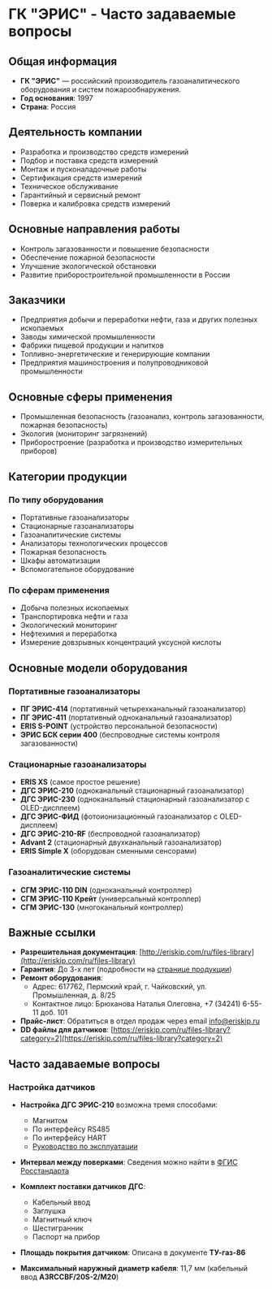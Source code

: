 # ГК "ЭРИС" - Часто задаваемые вопросы

## Общая информация
- **ГК "ЭРИС"** — российский производитель газоаналитического оборудования и систем пожарообнаружения.
- **Год основания**: 1997
- **Страна**: Россия

## Деятельность компании
- Разработка и производство средств измерений
- Подбор и поставка средств измерений
- Монтаж и пусконаладочные работы
- Сертификация средств измерений
- Техническое обслуживание
- Гарантийный и сервисный ремонт
- Поверка и калибровка средств измерений

## Основные направления работы
- Контроль загазованности и повышение безопасности
- Обеспечение пожарной безопасности
- Улучшение экологической обстановки
- Развитие приборостроительной промышленности в России

## Заказчики
- Предприятия добычи и переработки нефти, газа и других полезных ископаемых
- Заводы химической промышленности
- Фабрики пищевой продукции и напитков
- Топливно-энергетические и генерирующие компании
- Предприятия машиностроения и полупроводниковой промышленности

## Основные сферы применения
- Промышленная безопасность (газоанализ, контроль загазованности, пожарная безопасность)
- Экология (мониторинг загрязнений)
- Приборостроение (разработка и производство измерительных приборов)

## Категории продукции
### По типу оборудования
- Портативные газоанализаторы
- Стационарные газоанализаторы
- Газоаналитические системы
- Анализаторы технологических процессов
- Пожарная безопасность
- Шкафы автоматизации
- Вспомогательное оборудование

### По сферам применения
- Добыча полезных ископаемых
- Транспортировка нефти и газа
- Экологический мониторинг
- Нефтехимия и переработка
- Измерение довзрывных концентраций уксусной кислоты

## Основные модели оборудования
### Портативные газоанализаторы
- **ПГ ЭРИС-414** (портативный четырехканальный газоанализатор)
- **ПГ ЭРИС-411** (портативный одноканальный газоанализатор)
- **ERIS S-POINT** (устройство персональной безопасности)
- **ЭРИС БСК серии 400** (беспроводные системы контроля загазованности)

### Стационарные газоанализаторы
- **ERIS XS** (самое простое решение)
- **ДГС ЭРИС-210** (одноканальный стационарный газоанализатор)
- **ДГС ЭРИС-230** (одноканальный стационарный газоанализатор с OLED-дисплеем)
- **ДГС ЭРИС-ФИД** (фотоионизационный газоанализатор с OLED-дисплеем)
- **ДГС ЭРИС-210-RF** (беспроводной газоанализатор)
- **Advant 2** (стационарный двухканальный газоанализатор)
- **ERIS Simple X** (оборудован сменными сенсорами)

### Газоаналитические системы
- **СГМ ЭРИС-110 DIN** (одноканальный контроллер)
- **СГМ ЭРИС-110 Крейт** (универсальный контроллер)
- **СГМ ЭРИС-130** (многоканальный контроллер)

## Важные ссылки
- **Разрешительная документация**: [http://eriskip.com/ru/files-library](http://eriskip.com/ru/files-library)
- **Гарантия**: До 3-х лет (подробности на [странице продукции](http://eriskip.com/ru/products))
- **Ремонт оборудования**:
  - Адрес: 617762, Пермский край, г. Чайковский, ул. Промышленная, д. 8/25
  - Контактное лицо: Брюханова Наталья Олеговна, +7 (34241) 6-55-11 доб. 101
- **Прайс-лист**: Обратиться в отдел продаж через email info@eriskip.ru
- **DD файлы для датчиков**: [https://eriskip.com/ru/files-library?category=2](https://eriskip.com/ru/files-library?category=2)

## Часто задаваемые вопросы
### Настройка датчиков
- **Настройка ДГС ЭРИС-210** возможна тремя способами:
  - Магнитом
  - По интерфейсу RS485
  - По интерфейсу HART
  - [Руководство по эксплуатации](http://eriskip.com/uploads/files/ru/14/265/rukovodstvo-po-ekspluatacii-dgs-eris-210-v8-3.pdf)

- **Интервал между поверками**: Сведения можно найти в [ФГИС Росстандарта](https://fgis.gost.ru/fundmetrology/registry/4)

- **Комплект поставки датчиков ДГС**:
  - Кабельный ввод
  - Заглушка
  - Магнитный ключ
  - Шестигранник
  - Паспорт на прибор

- **Площадь покрытия датчиком**: Описана в документе **ТУ-газ-86**
- **Максимальный наружный диаметр кабеля**: 11,7 мм (кабельный ввод **А3RCCBF/20S-2/M20**)

